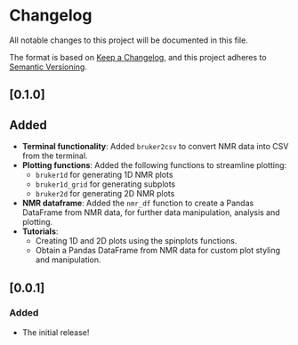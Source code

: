 # Changelog

All notable changes to this project will be documented in this file.

The format is based on [Keep a Changelog](https://keepachangelog.com/en/1.0.0/), and this project adheres to [Semantic Versioning](https://semver.org/spec/v2.0.0.html).

## [0.1.0]

## Added 

- **Terminal functionality**: Added `bruker2csv` to convert NMR data into CSV from the terminal.
- **Plotting functions**: Added the following functions to streamline plotting:
    - `bruker1d` for generating 1D NMR plots
    - `bruker1d_grid` for generating subplots
    - `bruker2d` for generating 2D NMR plots
- **NMR dataframe**: Added the `nmr_df` function to create a Pandas DataFrame from NMR data, for further data manipulation, analysis and plotting.
- **Tutorials**:
    - Creating 1D and 2D plots using the spinplots functions.
    - Obtain a Pandas DataFrame from NMR data for custom plot styling and manipulation.

## [0.0.1]

### Added

- The initial release!
